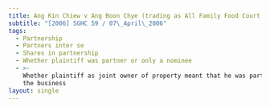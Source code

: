 ```yaml
---
title: Ang Kin Chiew v Ang Boon Chye (trading as All Family Food Court and others)
subtitle: "[2006] SGHC 59 / 07\_April\_2006"
tags:
  - Partnership
  - Partners inter se
  - Shares in partnership
  - Whether plaintiff was partner or only a nominee
  - >-
    Whether plaintiff as joint owner of property meant that he was partner in
    the business
layout: single
---
```


